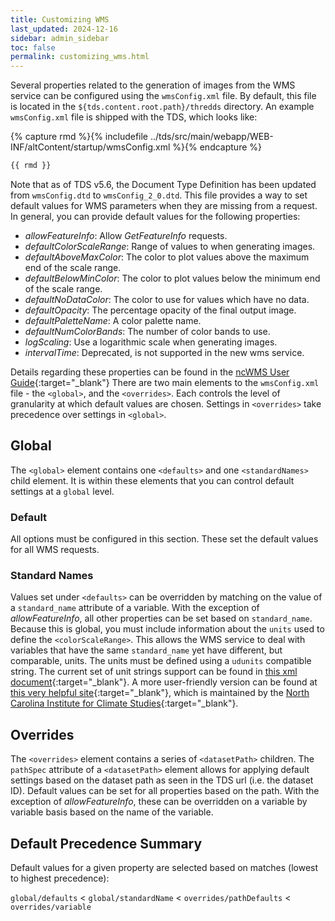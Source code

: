 ```yaml
---
title: Customizing WMS
last_updated: 2024-12-16
sidebar: admin_sidebar
toc: false
permalink: customizing_wms.html
---
```


Several properties related to the generation of images from the WMS service can be configured using the `wmsConfig.xml` file.
By default, this file is located in the `${tds.content.root.path}/thredds` directory.
An example `wmsConfig.xml` file is shipped with the TDS, which looks like:

{% capture rmd %}{% includefile ../tds/src/main/webapp/WEB-INF/altContent/startup/wmsConfig.xml %}{% endcapture %}

~~~xml
{{ rmd }}
~~~

Note that as of TDS v5.6, the Document Type Definition has been updated from `wmsConfig.dtd` to `wmsConfig_2_0.dtd`.
This file provides a way to set default values for WMS parameters when they are missing from a request.
In general, you can provide default values for the following properties:
 * _allowFeatureInfo_: Allow _GetFeatureInfo_ requests.
 * _defaultColorScaleRange_: Range of values to when generating images.
 * _defaultAboveMaxColor_: The color to plot values above the maximum end of the scale range.
 * _defaultBelowMinColor_: The color to plot values below the minimum end of the scale range.
 * _defaultNoDataColor_: The color to use for values which have no data.
 * _defaultOpacity_: The percentage opacity of the final output image.
 * _defaultPaletteName_: A color palette name.
 * _defaultNumColorBands_: The number of color bands to use.
 * _logScaling_: Use a logarithmic scale when generating images.
 * _intervalTime_: Deprecated, is not supported in the new wms service.

Details regarding these properties can be found in the [ncWMS User Guide](https://reading-escience-centre.gitbooks.io/ncwms-user-guide/content/04-usage.html#getmap){:target="_blank"}
There are two main elements to the `wmsConfig.xml` file - the `<global>`, and the `<overrides>`.
Each controls the level of granularity at which default values are chosen.
Settings in `<overrides>` take precedence over settings in `<global>`.

## Global

The `<global>` element contains one `<defaults>` and one `<standardNames>` child element.
It is within these elements that you can control default settings at a `global` level.

### Default

All options must be configured in this section.
These set the default values for all WMS requests.

### Standard Names

Values set under `<defaults>` can be overridden by matching on the value of a `standard_name` attribute of a variable.
With the exception of _allowFeatureInfo_, all other properties can be set based on `standard_name`.
Because this is global, you must include information about the `units` used to define the `<colorScaleRange>`.
This allows the WMS service to deal with variables that have the same `standard_name` yet have different, but comparable, units.
The units must be defined using a `udunits` compatible string.
The current set of unit strings support can be found in [this xml document](https://docs.unidata.ucar.edu/thredds/udunits2/current/udunits2_combined.xml){:target="_blank"}.
A more user-friendly version can be found at [this very helpful site](https://ncics.org/portfolio/other-resources/udunits2/){:target="_blank"}, which is maintained by the [North Carolina Institute for Climate Studies](https://ncics.org/){:target="_blank"}.

## Overrides

The `<overrides>` element contains a series of `<datasetPath>` children.
The `pathSpec` attribute of a `<datasetPath>` element allows for applying default settings based on the dataset path as seen in the TDS url (i.e. the dataset ID).
Default values can be set for all properties based on the path.
With the exception of _allowFeatureInfo_, these can be overridden on a variable by variable basis based on the name of the variable.

## Default Precedence Summary

Default values for a given property are selected based on matches (lowest to highest precedence):

`global/defaults` < `global/standardName` < `overrides/pathDefaults` < `overrides/variable`
